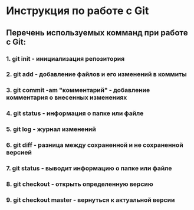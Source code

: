 # Инструкция по работе с Git

## Перечень используемых комманд при работе с Git:

### 1. **git init** - инициализация репозитория

### 2. **git add** - добавление файлов и его изменений в коммиты

### 3. **git commit -am "комментарий"** - добавление комментария о внесенных изменениях

### 4. **git status** - информация о папке или файле

### 5. **git log** - журнал изменений

### 6. **git diff** - разница между сохраненной и не сохраненной версией

### 7. **git status** - выводит информацию о папке или файле

### 8. **git checkout** - открыть определенную версию

### 9. **git checkout master** - вернуться к актуальной версии
